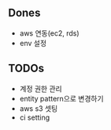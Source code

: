 ## Dones
- aws 연동(ec2, rds)
- env 설정

## TODOs
- 계정 권한 관리
- entity pattern으로 변경하기
- aws s3 셋팅
- ci setting

